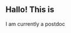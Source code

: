 
## Hallo! This is 


I am currently a postdoc 

&nbsp;
&nbsp;
&nbsp; 
&nbsp; 
&nbsp; 
&nbsp; 






